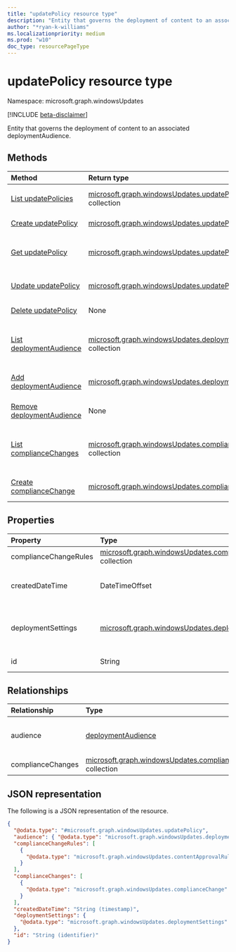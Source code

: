 ```yaml
---
title: "updatePolicy resource type"
description: "Entity that governs the deployment of content to an associated deploymentAudience."
author: "*ryan-k-williams"
ms.localizationpriority: medium
ms.prod: "w10"
doc_type: resourcePageType
---
```


# updatePolicy resource type

Namespace: microsoft.graph.windowsUpdates

[!INCLUDE [beta-disclaimer](../../includes/beta-disclaimer.md)]

Entity that governs the deployment of content to an associated deploymentAudience.

## Methods
|Method|Return type|Description|
|:---|:---|:---|
|[List updatePolicies](../api/adminwindowsupdates-list-updatepolicies.md)|[microsoft.graph.windowsUpdates.updatePolicy](../resources/windowsupdates-updatepolicy.md) collection|Get a list of the [updatePolicy](../resources/windowsupdates-updatepolicy.md) objects and their properties.|
|[Create updatePolicy](../api/adminwindowsupdates-post-updatepolicies.md)|[microsoft.graph.windowsUpdates.updatePolicy](../resources/windowsupdates-updatepolicy.md)|Create a new [updatePolicy](../resources/windowsupdates-updatepolicy.md) object.|
|[Get updatePolicy](../api/windowsupdates-updatepolicy-get.md)|[microsoft.graph.windowsUpdates.updatePolicy](../resources/windowsupdates-updatepolicy.md)|Read the properties and relationships of an [updatePolicy](../resources/windowsupdates-updatepolicy.md) object.|
|[Update updatePolicy](../api/windowsupdates-updatepolicy-update.md)|[microsoft.graph.windowsUpdates.updatePolicy](../resources/windowsupdates-updatepolicy.md)|Update the properties of an [updatePolicy](../resources/windowsupdates-updatepolicy.md) object.|
|[Delete updatePolicy](../api/adminwindowsupdates-delete-updatepolicies.md)|None|Delete an [updatePolicy](../resources/windowsupdates-updatepolicy.md) object.|
|[List deploymentAudience](../api/windowsupdates-deployment-list-audience.md)|[microsoft.graph.windowsUpdates.deploymentAudience](../resources/windowsupdates-deploymentaudience.md) collection|Get the deploymentAudience resources from the audience navigation property.|
|[Add deploymentAudience](../api/windowsupdates-updatepolicy-post-audience.md)|[microsoft.graph.windowsUpdates.deploymentAudience](../resources/windowsupdates-deploymentaudience.md)|Add audience by posting to the audience collection.|
|[Remove deploymentAudience](../api/windowsupdates-updatepolicy-delete-audience.md)|None|Remove a [deploymentAudience](../resources/windowsupdates-deploymentaudience.md) object.|
|[List complianceChanges](../api/windowsupdates-updatepolicy-list-compliancechanges.md)|[microsoft.graph.windowsUpdates.complianceChange](../resources/windowsupdates-compliancechange.md) collection|Get the complianceChange resources from the complianceChanges navigation property.|
|[Create complianceChange](../api/windowsupdates-updatepolicy-post-compliancechanges.md)|[microsoft.graph.windowsUpdates.complianceChange](../resources/windowsupdates-compliancechange.md)|Create a new complianceChange object.|

## Properties
|Property|Type|Description|
|:---|:---|:---|
|complianceChangeRules|[microsoft.graph.windowsUpdates.complianceChangeRule](../resources/windowsupdates-compliancechangerule.md) collection|collection|Rules governing the automatic creation of compliance changes.|
|createdDateTime|DateTimeOffset|The date and time when created|
|deploymentSettings|[microsoft.graph.windowsUpdates.deploymentSettings](../resources/windowsupdates-deploymentsettings.md)|Settings governing how to deploy **content**.|
|id|String|Unique identifier.|

## Relationships
|Relationship|Type|Description|
|:---|:---|:---|
|audience|[deploymentAudience](../resources/windowsupdates-deploymentaudience.md)|Specifies the audience to target.|
|complianceChanges|[microsoft.graph.windowsUpdates.complianceChange](../resources/windowsupdates-compliancechange.md) collection|collection|Compliance changes like content approvals which result in the automatic creation of deployments using the policy's **audience** and **deploymentSettings**.|

## JSON representation
The following is a JSON representation of the resource.
<!-- {
  "blockType": "resource",
  "keyProperty": "id",
  "@odata.type": "microsoft.graph.windowsUpdates.updatePolicy",
  "openType": false
}
-->
``` json
{
  "@odata.type": "#microsoft.graph.windowsUpdates.updatePolicy",
  "audience": { "@odata.type": "microsoft.graph.windowsUpdates.deploymentAudience" },
  "complianceChangeRules": [
    {
      "@odata.type": "microsoft.graph.windowsUpdates.contentApprovalRule"
    }
  ],
  "complianceChanges": [
    {
      "@odata.type": "microsoft.graph.windowsUpdates.complianceChange"
    }
  ],
  "createdDateTime": "String (timestamp)",
  "deploymentSettings": {
    "@odata.type": "microsoft.graph.windowsUpdates.deploymentSettings"
  },
  "id": "String (identifier)"
}
```

